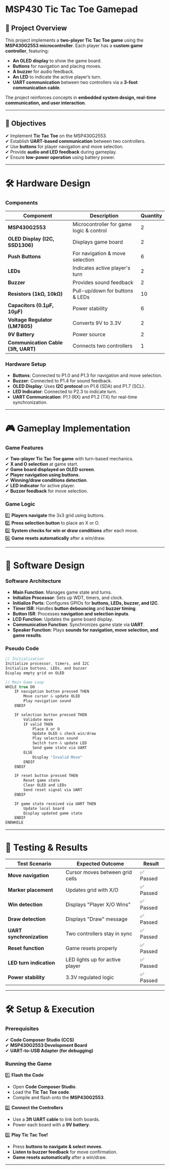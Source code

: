 # MSP430 Tic Tac Toe Gamepad

## 📌 Project Overview
This project implements a **two-player Tic Tac Toe game** using the **MSP430G2553 microcontroller**. Each player has a **custom game controller**, featuring:
- **An OLED display** to show the game board.
- **Buttons** for navigation and placing moves.
- **A buzzer** for audio feedback.
- **An LED** to indicate the active player’s turn.
- **UART communication** between two controllers via a **3-foot communication cable**.

The project reinforces concepts in **embedded system design, real-time communication, and user interaction**.

---

## 🎯 Objectives
✔ Implement **Tic Tac Toe** on the MSP430G2553.  
✔ Establish **UART-based communication** between two controllers.  
✔ Use **buttons** for player navigation and move selection.  
✔ Provide **audio and LED feedback** during gameplay.  
✔ Ensure **low-power operation** using battery power.  

---

# 🛠️ Hardware Design
### Components
| Component | Description | Quantity |
|-----------|------------|---------|
| **MSP430G2553** | Microcontroller for game logic & control | 2 |
| **OLED Display (I2C, SSD1306)** | Displays game board | 2 |
| **Push Buttons** | For navigation & move selection | 6 |
| **LEDs** | Indicates active player's turn | 2 |
| **Buzzer** | Provides sound feedback | 2 |
| **Resistors (1kΩ, 10kΩ)** | Pull-up/down for buttons & LEDs | 10 |
| **Capacitors (0.1µF, 10µF)** | Power stability | 6 |
| **Voltage Regulator (LM7805)** | Converts 9V to 3.3V | 2 |
| **9V Battery** | Power source | 2 |
| **Communication Cable (3ft, UART)** | Connects two controllers | 1 |

### Hardware Setup
- **Buttons**: Connected to P1.0 and P1.3 for navigation and move selection.
- **Buzzer**: Connected to P1.4 for sound feedback.
- **OLED Display**: Uses **I2C protocol** on P1.6 (SDA) and P1.7 (SCL).
- **LED Indicator**: Connected to P2.3 to indicate turn.
- **UART Communication**: P1.1 (RX) and P1.2 (TX) for real-time synchronization.

---

# 🎮 Gameplay Implementation
### Game Features
✔ **Two-player Tic Tac Toe game** with turn-based mechanics.  
✔ **X and O selection** at game start.  
✔ **Game board displayed on OLED screen**.  
✔ **Player navigation using buttons**.  
✔ **Winning/draw conditions detection**.  
✔ **LED indicator** for active player.  
✔ **Buzzer feedback** for move selection.  

### Game Logic
1️⃣ **Players navigate** the 3x3 grid using buttons.  
2️⃣ **Press selection button** to place an X or O.  
3️⃣ **System checks for win or draw conditions** after each move.  
4️⃣ **Game resets automatically** after a win/draw.  

---

# 💾 Software Design
### Software Architecture
- **Main Function**: Manages game state and turns.
- **Initialize Processor**: Sets up WDT, timers, and clock.
- **Initialize Ports**: Configures GPIOs for **buttons, LEDs, buzzer, and I2C**.
- **Timer ISR**: Handles **button debouncing** and **buzzer timing**.
- **Button ISR**: Processes **navigation and selection inputs**.
- **LCD Function**: Updates the game board display.
- **Communication Function**: Synchronizes game state via **UART**.
- **Speaker Function**: Plays **sounds for navigation, move selection, and game results**.

### Pseudo Code
```c
// Initialization
Initialize processor, timers, and I2C
Initialize buttons, LEDs, and buzzer
Display empty grid on OLED

// Main Game Loop
WHILE true DO
    IF navigation button pressed THEN
        Move cursor & update OLED
        Play navigation sound
    ENDIF

    IF selection button pressed THEN
        Validate move
        IF valid THEN
            Place X or O
            Update OLED & check win/draw
            Play selection sound
            Switch turn & update LED
            Send game state via UART
        ELSE
            Display "Invalid Move"
        ENDIF
    ENDIF

    IF reset button pressed THEN
        Reset game state
        Clear OLED and LEDs
        Send reset signal via UART
    ENDIF

    IF game state received via UART THEN
        Update local board
        Display updated game state
    ENDIF
ENDWHILE
```

---

# 🔬 Testing & Results
| Test Scenario | Expected Outcome | Result |
|--------------|----------------|--------|
| **Move navigation** | Cursor moves between grid cells | ✅ Passed |
| **Marker placement** | Updates grid with X/O | ✅ Passed |
| **Win detection** | Displays "Player X/O Wins" | ✅ Passed |
| **Draw detection** | Displays "Draw" message | ✅ Passed |
| **UART synchronization** | Two controllers stay in sync | ✅ Passed |
| **Reset function** | Game resets properly | ✅ Passed |
| **LED turn indication** | LED lights up for active player | ✅ Passed |
| **Power stability** | 3.3V regulated logic | ✅ Passed |

---

# 🛠️ Setup & Execution
### Prerequisites
✔ **Code Composer Studio (CCS)**  
✔ **MSP430G2553 Development Board**  
✔ **UART-to-USB Adapter (for debugging)**  

### Running the Game
1️⃣ **Flash the Code**  
   - Open **Code Composer Studio**.  
   - Load the **Tic Tac Toe code**.  
   - Compile and flash onto the **MSP430G2553**.  

2️⃣ **Connect the Controllers**  
   - Use a **3ft UART cable** to link both boards.  
   - Power each board with a **9V battery**.  

3️⃣ **Play Tic Tac Toe!**  
   - Press **buttons to navigate & select moves**.  
   - **Listen to buzzer feedback** for move confirmation.  
   - **Game resets automatically** after a win/draw.  

---